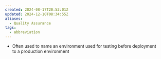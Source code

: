 ```yaml
---
created: 2024-08-17T20:53:01Z
updated: 2024-12-10T08:34:55Z
aliases:
  - Quality Assurance
tags:
  - abbreviation
---
```

- Often used to name an environment used for testing before deployment to a production environment